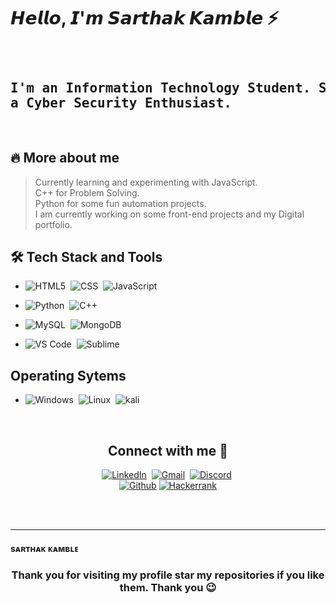 <h1 align= left> 𝙃𝙚𝙡𝙡𝙤, 𝙄'𝙢 𝙎𝙖𝙧𝙩𝙝𝙖𝙠 𝙆𝙖𝙢𝙗𝙡𝙚 ⚡ </h1>

<pre align=left>
<h2> 
I'm an Information Technology Student. Self learning front-end developer and 
a Cyber Security Enthusiast.
</h2> 
</pre> 

<h2 align = left> 🔥 More about me </h2> 

>  Currently learning and experimenting with JavaScript. <br>
>  C++ for Problem Solving. <br>
>  Python for some fun automation projects. <br> 
>  I am currently working on some front-end projects and my Digital portfolio.   

<h2 align = left> 🛠 Tech Stack and Tools </h2>

- ![HTML5](https://img.shields.io/badge/HTML5-E34F26?style=for-the-badge&logo=html5&logoColor=white)&nbsp;
![CSS](https://img.shields.io/badge/CSS-239120?&style=for-the-badge&logo=css3&logoColor=white)&nbsp;
![JavaScript](https://img.shields.io/badge/JavaScript-323330?style=for-the-badge&logo=javascript&logoColor=F7DF1E)

- ![Python](https://img.shields.io/badge/Python-14354C?style=for-the-badge&logo=python&logoColor=white)&nbsp;
![C++](https://img.shields.io/badge/C%2B%2B-00599C?style=for-the-badge&logo=c%2B%2B&logoColor=white)

- ![MySQL](https://img.shields.io/badge/MySQL-00000F?style=for-the-badge&logo=mysql&logoColor=white)&nbsp;
![MongoDB](https://img.shields.io/badge/MongoDB-white?style=for-the-badge&logo=mongodb&logoColor=4EA94B)

- ![VS Code](http://img.shields.io/badge/-VS%20Code-007ACC?style=flat-square&logo=visual-studio-code&logoColor=ffffff)&nbsp;
![Sublime](https://img.shields.io/badge/sublime_text-%23575757.svg?&style=for-the-badge&logo=sublime-text&logoColor=important)

<h2 align=left> Operating Sytems </h2>

- ![Windows](https://img.shields.io/badge/Windows-0078D6?style=for-the-badge&logo=windows&logoColor=white)&nbsp;
![Linux](https://img.shields.io/badge/Linux-FCC624?style=for-the-badge&logo=linux&logoColor=black)&nbsp;
![kali](https://img.shields.io/badge/Kali_Linux-557C94?style=for-the-badge&logo=kali-linux&logoColor=white)

<br>

<h2 align= center> Connect with me 🤝 </h2>
<div align =center>

 [![LinkedIn](https://img.shields.io/badge/LinkedIn-0077B5?style=for-the-badge&logo=linkedin&logoColor=white)](https://www.linkedin.com/in/sarthak-kamble/)&nbsp;
[![Gmail](https://img.shields.io/badge/Gmail-D14836?style=for-the-badge&logo=gmail&logoColor=white)](mailto:sarthakkamble412@gmail.com)&nbsp;
[![Discord](https://img.shields.io/badge/Discord-7289DA?style=for-the-badge&logo=discord&logoColor=white)](https://discord.gg/bMQk66CkSS)&nbsp;  
[![Github](https://img.shields.io/badge/GitHub-100000?style=for-the-badge&logo=github&logoColor=white)](https://github.com/Sarthak412)
[![Hackerrank](https://img.shields.io/badge/-Hackerrank-2EC866?style=for-the-badge&logo=HackerRank&logoColor=white)](https://www.hackerrank.com/sarthakkamble412)  
  
</div>
<br>
<br>

<hr>
<h4 align= left> sᴀʀᴛʜᴀᴋ ᴋᴀᴍʙʟᴇ </h4>
<h3 align= center> Thank you for visiting my profile star my repositories if you like them. Thank you 😉 </h3> 

